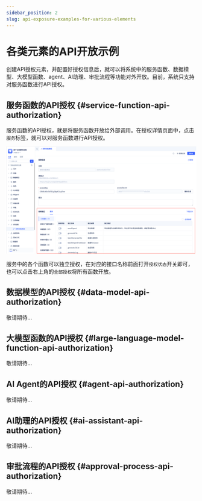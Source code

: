 ```yaml
---
sidebar_position: 2
slug: api-exposure-examples-for-various-elements
---
```


# 各类元素的API开放示例

创建API授权元素，并配置好授权信息后，就可以将系统中的服务函数、数据模型、大模型函数、agent、AI助理、审批流程等功能对外开放。目前，系统只支持对服务函数进行API授权。

## 服务函数的API授权 {#service-function-api-authorization}

服务函数的API授权，就是将服务函数开放给外部调用。在授权详情页面中，点击`服务`标签，就可以对服务函数进行API授权。

![服务函数的API授权](./img/api_2025-09-16_14-09-03.png)

服务中的各个函数可以独立授权，在对应的接口名称前面打开`授权状态`开关即可，也可以点击右上角的`全部授权`将所有函数开放。

## 数据模型的API授权 {#data-model-api-authorization}

敬请期待...

## 大模型函数的API授权 {#large-language-model-function-api-authorization}


敬请期待...

## AI Agent的API授权 {#agent-api-authorization}

敬请期待...

## AI助理的API授权 {#ai-assistant-api-authorization}

敬请期待...

## 审批流程的API授权 {#approval-process-api-authorization}

敬请期待...
